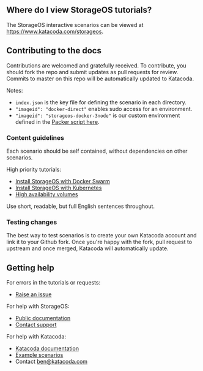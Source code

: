 ## Where do I view StorageOS tutorials?

The StorageOS interactive scenarios can be viewed at https://www.katacoda.com/storageos.

## Contributing to the docs

Contributions are welcomed and gratefully received. To contribute, you should fork the repo and submit updates as pull requests for review. Commits to master on this repo will be automatically updated to Katacoda.

Notes:
* `index.json` is the key file for defining the scenario in each directory.
* `"imageid": "docker-direct"` enables sudo access for an environment.
* `"imageid": "storageos-docker-3node"` is our custom environment defined in the [Packer script here](https://github.com/katacoda-scenarios/storageos-tutorials/blob/master/environments/docker/packer.json).

### Content guidelines

Each scenario should be self contained, without dependencies on other scenarios.

High priority tutorials:
* [Install StorageOS with Docker Swarm](http://docs.storageos.com/docs/install/schedulers/dockerswarm)
* [Install StorageOS with Kubernetes](http://docs.storageos.com/docs/install/schedulers/kubernetes)
* [High availability volumes](http://docs.storageos.com/docs/manage/features/replication)

Use short, readable, but full English sentences throughout.

### Testing changes

The best way to test scenarios is to create your own Katacoda account and link it to your Github fork. Once you're happy with the fork, pull request to upstream and once merged, Katacoda will automatically update.

## Getting help

For errors in the tutorials or requests:
* [Raise an issue](https://github.com/storageos/tutorials/issues/new)

For help with StorageOS:
* [Public documentation](docs.storageos.com)
* [Contact support](mailto:support@storageos.com)

For help with Katacoda:
* [Katacoda documentation](www.katacoda.com/docs)
* [Example scenarios](https://github.com/katacoda-scenarios)
* Contact [ben@katacoda.com](mailto:ben@katacoda.com)
